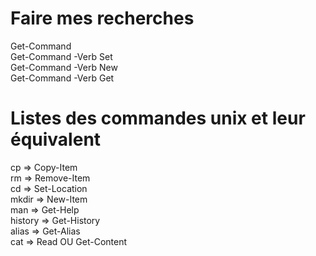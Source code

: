 # Faire mes recherches

Get-Command  
Get-Command -Verb Set  
Get-Command -Verb New  
Get-Command -Verb Get  

# Listes des commandes unix et leur équivalent

cp => Copy-Item  
rm => Remove-Item  
cd => Set-Location   
mkdir => New-Item    
man => Get-Help  
history => Get-History  
alias => Get-Alias  
cat => Read OU Get-Content  
